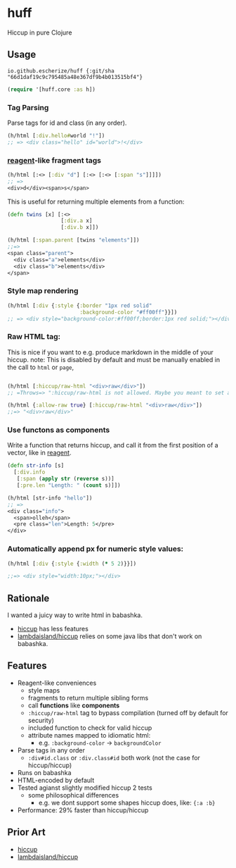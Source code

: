 # huff

Hiccup in pure Clojure

## Usage

`io.github.escherize/huff {:git/sha "66d1daf19c9c795485a48e367df9b4b013515bf4"}`

``` clojure
(require '[huff.core :as h])
```

### Tag Parsing

Parse tags for id and class (in any order).

```clojure
(h/html [:div.hello#world "!"])
;; => <div class="hello" id="world">!</div>
```

### [reagent](https://github.com/reagent-project/reagent)-like fragment tags

```clojure
(h/html [:<> [:div "d"] [:<> [:<> [:span "s"]]]])
;; => 
<div>d</div><span>s</span>
```

This is useful for returning multiple elements from a function:

```clojure
(defn twins [x] [:<>
                 [:div.a x]
                 [:div.b x]])

(h/html [:span.parent [twins "elements"]])
;;=>
<span class="parent">
  <div class="a">elements</div>
  <div class="b">elements</div>
</span>

```

### Style map rendering

```clojure
(h/html [:div {:style {:border "1px red solid"
                       :background-color "#ff00ff"}}])
;; => <div style="background-color:#ff00ff;border:1px red solid;"></div>
```

### Raw HTML tag:

This is nice if you want to e.g. produce markdown in the middle of your hiccup.  note: This is disabled by default and must be manually enabled in the call to `html` or `page`,

``` clojure

(h/html [:hiccup/raw-html "<div>raw</div>"])
;; =Throws=> ":hiccup/raw-html is not allowed. Maybe you meant to set allow-raw to true?""

(h/html {:allow-raw true} [:hiccup/raw-html "<div>raw</div>"])
;;=> "<div>raw</div>"
```


### Use functons as components

Write a function that returns hiccup, and call it from the first position of a vector, like in [reagent](https://cljdoc.org/d/reagent/reagent/1.2.0/doc/tutorials/using-square-brackets-instead-of-parentheses-#using-greet-via--1).

```clojure
(defn str-info [s]
  [:div.info
   [:span (apply str (reverse s))]
   [:pre.len "Length: " (count s)]])

(h/html [str-info "hello"])
;; => 
<div class="info">
  <span>olleh</span>
  <pre class="len">Length: 5</pre>
</div>
```

### Automatically append px for numeric style values:

``` clojure
(h/html [:div {:style {:width (* 5 2)}}])

;;=> <div style="width:10px;"></div>
```

## Rationale

I wanted a juicy way to write html in babashka.

- [hiccup](https://github.com/weavejester/hiccup) has less features
- [lambdaisland/hiccup](https://github.com/lambdaisland/hiccup) relies on some java libs that don't work on babashka.

## Features

- Reagent-like conveniences
  - style maps
  - fragments to return multiple sibling forms
  - call **functions** like **components**
  - `:hiccup/raw-html` tag to bypass compilation (turned off by default for security)
  - included function to check for valid hiccup
  - attribute names mapped to idiomatic html:
    - e.g. `:background-color` -> `backgroundColor`
- Parse tags in any order
  - `:div#id.class` or `:div.class#id` both work (not the case for hiccup/hiccup)
- Runs on babashka
- HTML-encoded by default
- Tested agianst slightly modified hiccup 2 tests
  - some philosophical differences
    - e.g. we dont support some shapes hiccup does, like: `{:a :b}`
- Performance: 29% faster than hiccup/hiccup

## Prior Art

- [hiccup](https://github.com/weavejester/hiccup)
- [lambdaisland/hiccup](https://github.com/lambdaisland/hiccup)
